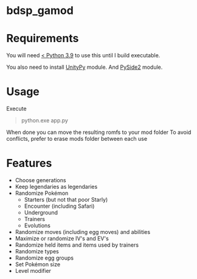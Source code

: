 # bdsp_gamod
 
# Requirements
You will need [< Python 3.9](https://www.python.org/downloads/) to use this until I build executable.

You also need to install [UnityPy](https://pypi.org/project/UnityPy/) module.
And [PySide2](https://pypi.org/project/PySide2/) module.
 
# Usage
Execute 

> python.exe app.py

When done you can move the resulting romfs to your mod folder
To avoid conflicts, prefer to erase mods folder between each use

# Features
* Choose generations
* Keep legendaries as legendaries
* Randomize Pokémon
  * Starters (but not that poor Starly)
  * Encounter (including Safari)
  * Underground
  * Trainers
  * Evolutions
* Randomize moves (including egg moves) and abilities
* Maximize or randomize IV's and EV's
* Randomize held items and items used by trainers
* Randomize types
* Randomize egg groups
* Set Pokémon size
* Level modifier
